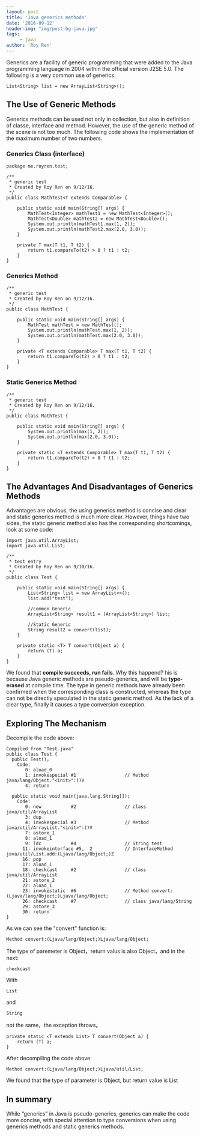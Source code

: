```yaml
---
layout: post
title: 'Java generics methods'
date: '2016-09-12'
header-img: "img/post-bg-java.jpg"
tags:
     - java
author: 'Roy Ren'
---
```


Generics are a facility of generic programming that were added to the Java programming language in 2004 within the official version J2SE 5.0. The following is a very common use of generics:

    List<String> list = new ArrayList<String>();
    
## The Use of Generic Methods
Generics methods can be used not only in collection, but also in definition of classe, interface and method. However, the use of the generic method of the scene is not too much. The following code shows the implementation of the maximum number of two numbers.

### Generics Class (interface)

    package me.royren.test;

    /**
     * generic test
     * Created by Roy Ren on 9/12/16.
     */
    public class MathTest<T extends Comparable> {

    	public static void main(String[] args) {
        	MathTest<Integer> mathTest1 = new MathTest<Integer>();
        	MathTest<Double> mathTest2 = new MathTest<Double>();
        	System.out.println(mathTest1.max(1, 2));
        	System.out.println(mathTest2.max(2.0, 3.0));
    	}

    	private T max(T t1, T t2) {
        	return t1.compareTo(t2) > 0 ? t1 : t2;
    	}
    }
    
### Generics Method

	/**
	 * generic test
	 * Created by Roy Ren on 9/12/16.
	 */
	public class MathTest {
	
	    public static void main(String[] args) {
	        MathTest mathTest = new MathTest();
	        System.out.println(mathTest.max(1, 2));
	        System.out.println(mathTest.max(2.0, 3.0));
	    }
	
	    private <T extends Comparable> T max(T t1, T t2) {
	        return t1.compareTo(t2) > 0 ? t1 : t2;
	    }
	}
	
### Static Generics Method

	/**
	 * generic test
	 * Created by Roy Ren on 9/12/16.
	 */
	public class MathTest {
	
	    public static void main(String[] args) {
	        System.out.println(max(1, 2));
	        System.out.println(max(2.0, 3.0));
	    }
	
	    private static <T extends Comparable> T max(T t1, T t2) {
	        return t1.compareTo(t2) > 0 ? t1 : t2;
	    }
	}


## The Advantages And Disadvantages of Generics Methods

Advantages are obvious, the using generics method is concise and clear and static generics method is much more clear. However, things have two sides, the static generic method also has the corresponding shortcomings, look at some code:

	import java.util.ArrayList;
	import java.util.List;

	/**
	 * test entry
	 * Created by Roy Ren on 9/10/16.
	 */
	public class Test {
	
	    public static void main(String[] args) {
	        List<String> list = new ArrayList<>();
	        list.add("test");
	
	        //common Generic
	        ArrayList<String> result1 = (ArrayList<String>) list;
	
	        //Static Generic
	        String result2 = convert(list);
	    }
	
	    private static <T> T convert(Object a) {
	        return (T) a;
	    }
	}
	
We found that **compile succeeds, run fails**. Why this happend? his is because Java generic methods are pseudo-generics, and will be **type-erased** at compile time. The type in generic methods have already been confirmed when the corresponding class is constructed, whereas the type can not be directly speculated in the static generic method. As the lack of a clear type, finally it causes a type conversion exception.

## Exploring The Mechanism

Decompile the code above:

	Compiled from "Test.java"
	public class Test {
	  public Test();
	    Code:
	       0: aload_0
	       1: invokespecial #1                  // Method java/lang/Object."<init>":()V
	       4: return
	
	  public static void main(java.lang.String[]);
	    Code:
	       0: new           #2                  // class java/util/ArrayList
	       3: dup
	       4: invokespecial #3                  // Method java/util/ArrayList."<init>":()V
	       7: astore_1
	       8: aload_1
	       9: ldc           #4                  // String test
	      11: invokeinterface #5,  2            // InterfaceMethod java/util/List.add:(Ljava/lang/Object;)Z
	      16: pop
	      17: aload_1
	      18: checkcast     #2                  // class java/util/ArrayList
	      21: astore_2
	      22: aload_1
	      23: invokestatic  #6                  // Method convert:(Ljava/lang/Object;)Ljava/lang/Object;
	      26: checkcast     #7                  // class java/lang/String
	      29: astore_3
	      30: return
	}

As we can see the "convert" function is:

	Method convert:(Ljava/lang/Object;)Ljava/lang/Object;
	
The type of paremeter is Object，return valus is also Object，and in the next:

	checkcast

With

	List
	
and

	String
	
not the same，the exception throws。

    private static <T extends List> T convert(Object a) {
        return (T) a;
    } 
    
After decompiling the code above:
 
    Method convert:(Ljava/lang/Object;)Ljava/util/List;
 	
We found that the type of parameter is Object, but return value is List
 	

## In summary

While “generics” in Java is pseudo-generics, generics can make the code more concise, with special attention to type conversions when using generics methods and static generics methods. 	
 	
	 